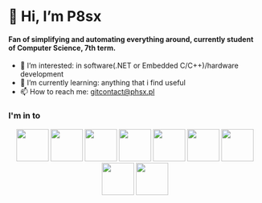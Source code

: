 # 👋 Hi, I’m P8sx
#### Fan of simplifying and automating everything around, currently student of Computer Science, 7th term.

- 👀 I’m interested: in software(.NET or Embedded C/C++)/hardware development
- 🌱 I’m currently learning: anything that i find useful
- 📫 How to reach me: gitcontact@phsx.pl

### I'm in to
<p float="left" align="center">
  <img src="https://cdn.jsdelivr.net/gh/devicons/devicon/icons/csharp/csharp-plain.svg" width="64" height="64"/>
  <img src="https://cdn.jsdelivr.net/gh/devicons/devicon/icons/embeddedc/embeddedc-plain.svg" width="64" height="64"/>
  <img src="https://cdn.jsdelivr.net/gh/devicons/devicon/icons/cplusplus/cplusplus-plain.svg" width="64" height="64"/>
  <img src="https://cdn.jsdelivr.net/gh/devicons/devicon/icons/linux/linux-plain.svg" width="64" height="64"/>
  <img src="https://cdn.jsdelivr.net/gh/devicons/devicon/icons/docker/docker-plain.svg" width="64" height="64"/>
  <img src="https://cdn.jsdelivr.net/gh/devicons/devicon/icons/arduino/arduino-plain.svg" width="64" height="64"/>
  <img src="https://influxdata.github.io/branding/img/downloads/influxdata-logo--symbol--pool.svg" width="64" height="64"/>
  <img src="https://cdn.jsdelivr.net/gh/devicons/devicon/icons/typescript/typescript-plain.svg" idth="64" height="64"/>
  <img src="https://cdn.jsdelivr.net/gh/devicons/devicon/icons/angularjs/angularjs-plain.svg" width="64" height="64"/>
</p>


